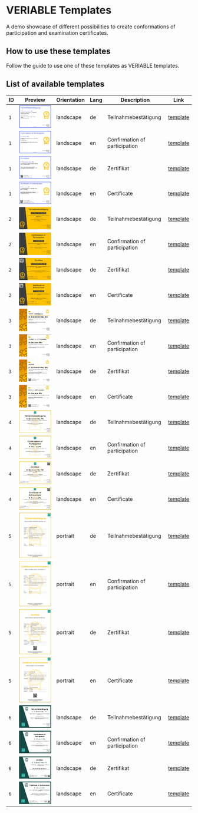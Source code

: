 # VERIABLE Templates
A demo showcase of different possibilities to create conformations of participation and examination certificates.

## How to use these templates
Follow the guide to use one of these templates as VERIABLE templates.

## List of available templates
| ID | Preview | Orientation |Lang | Description | Link |
| --- | --- |--- |---|---|---|
| `1` | ![](./thumbs/thumb_de_k_1.png) | landscape | de | Teilnahmebestätigung | [template](./templates/de_k_1.html) |
| `1` | ![](./thumbs/thumb_en_k_1.png) | landscape | en | Confirmation of participation | [template](./templates/en_k_1.html) |
| `1` | ![](./thumbs/thumb_de_z_1.png) | landscape | de | Zertifikat | [template](./templates/de_z_1.html) |
| `1` | ![](./thumbs/thumb_en_z_1.png) | landscape | en | Certificate | [template](./templates/en_z_1.html) |
| `2` | ![](./thumbs/thumb_de_k_2.png) | landscape | de | Teilnahmebestätigung | [template](./templates/de_k_2.html) |
| `2` | ![](./thumbs/thumb_en_k_2.png) | landscape | en | Confirmation of participation | [template](./templates/en_k_2.html) |
| `2` | ![](./thumbs/thumb_de_z_2.png) | landscape | de | Zertifikat | [template](./templates/de_z_2.html) |
| `2` | ![](./thumbs/thumb_en_z_2.png) | landscape | en | Certificate | [template](./templates/en_z_2.html) |
| `3` | ![](./thumbs/thumb_de_k_3.png) | landscape | de | Teilnahmebestätigung | [template](./templates/de_k_3.html) |
| `3` | ![](./thumbs/thumb_en_k_3.png) | landscape | en | Confirmation of participation | [template](./templates/en_k_3.html) |
| `3` | ![](./thumbs/thumb_de_z_3.png) | landscape | de | Zertifikat | [template](./templates/de_z_3.html) |
| `3` | ![](./thumbs/thumb_en_z_3.png) | landscape | en | Certificate | [template](./templates/en_z_3.html) |
| `4` | ![](./thumbs/thumb_de_k_4.png) | landscape | de | Teilnahmebestätigung | [template](./templates/de_k_4.html) |
| `4` | ![](./thumbs/thumb_en_k_4.png) | landscape | en | Confirmation of participation | [template](./templates/en_k_4.html) |
| `4` | ![](./thumbs/thumb_de_z_4.png) | landscape | de | Zertifikat | [template](./templates/de_z_4.html) |
| `4` | ![](./thumbs/thumb_en_z_4.png) | landscape | en | Certificate | [template](./templates/en_z_4.html) |
| `5` | ![](./thumbs/thumb_de_k_5.png) | portrait | de | Teilnahmebestätigung | [template](./templates/de_k_5.html) |
| `5` | ![](./thumbs/thumb_en_k_5.png) | portrait | en | Confirmation of participation | [template](./templates/en_k_5.html) |
| `5` | ![](./thumbs/thumb_de_z_5.png) | portrait | de | Zertifikat | [template](./templates/de_z_5.html) |
| `5` | ![](./thumbs/thumb_en_z_5.png) | portrait | en | Certificate | [template](./templates/en_z_5.html) |
| `6` | ![](./thumbs/thumb_de_k_6.png) | landscape | de | Teilnahmebestätigung | [template](./templates/de_k_6.html) |
| `6` | ![](./thumbs/thumb_en_k_6.png) | landscape | en | Confirmation of participation | [template](./templates/en_k_6.html) |
| `6` | ![](./thumbs/thumb_de_z_6.png) | landscape | de | Zertifikat | [template](./templates/de_z_6.html) |
| `6` | ![](./thumbs/thumb_en_z_6.png) | landscape | en | Certificate | [template](./templates/en_z_6.html) |